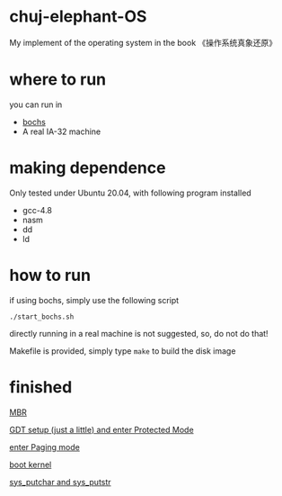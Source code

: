 # chuj-elephant-OS

My implement of the operating system in the book 《操作系统真象还原》

# where to run 

you can run in

* [bochs](https://bochs.sourceforge.io/)
* A real IA-32 machine

# making dependence

Only tested under Ubuntu 20.04, with following program installed

* gcc-4.8
* nasm
* dd
* ld


# how to run

if using bochs, simply use the following script

```
./start_bochs.sh
```

directly running in a real machine is not suggested, so, do not do that!

Makefile is provided, simply type `make` to build the disk image

# finished

[MBR](https://www.cjovi.icu/OS/1320.html)

[GDT setup (just a little) and enter Protected Mode](https://www.cjovi.icu/OS/1323.html)

[enter Paging mode](https://www.cjovi.icu/OS/1327.html)

[boot kernel](https://www.cjovi.icu/OS/1330.html)

[sys_putchar and sys_putstr](https://www.cjovi.icu/OS/1336.html)
